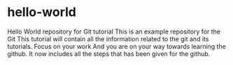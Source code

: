 # hello-world
Hello World repository for Git tutorial
This is an example repository for the Git 
This tutorial will contain all the information related to the git and its tutorials.
Focus on your work
And you are on your way towards learning the github.
It now includes all the steps that has been given for the github.

